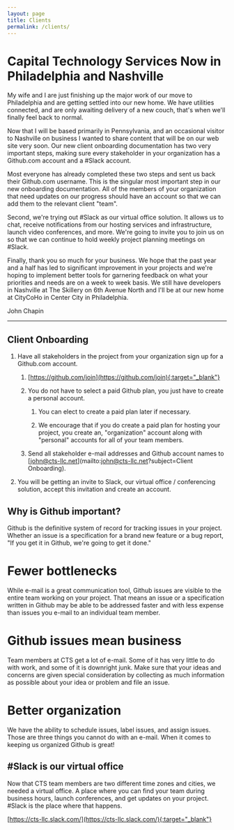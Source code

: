 ```yaml
---
layout: page
title: Clients
permalink: /clients/
---
```


Capital Technology Services Now in Philadelphia and Nashville
=============================================================

My wife and I are just finishing up the major work of our move to Philadelphia
and are getting settled into our new home. We have utilities connected, and are
only awaiting delivery of a new couch, that's when we'll finally feel back to
normal.

Now that I will be based primarily in Pennsylvania, and an occasional visitor to
Nashville on business I wanted to share content that will be on our web site
very soon. Our new client onboarding documentation has two very important steps,
making sure every stakeholder in your organization has a Github.com account and
a #Slack account.

Most everyone has already completed these two steps and sent us back their
Github.com username. This is the singular most important step in our new
onboarding documentation. All of the members of your organization that need
updates on our progress should have an account so that we can add them to the
relevant client "team".

Second, we're trying out #Slack as our virtual office solution. It allows us to
chat, receive notifications from our hosting services and infrastructure,
launch video conferences, and more. We're going to invite you to join us on so
that we can continue to hold weekly project planning meetings on #Slack.

Finally, thank you so much for your business. We hope that the past year and a
half has led to significant improvement in your projects and we're hoping to
implement better tools for garnering feedback on what your priorities and needs
are on a week to week basis. We still have developers in Nashville at The
Skillery on 6th Avenue North and I'll be at our new home at CityCoHo in Center
City in Philadelphia.

John Chapin

-----

Client Onboarding
-----------------

1. Have all stakeholders in the project from your organization sign up for a Github.com account.

    1. [https://github.com/join](https://github.com/join){:target="_blank"}

    1. You do not have to select a paid Github plan, you just have to create a personal account.

        1. You can elect to create a paid plan later if necessary.

        1. We encourage that if you do create a paid plan for hosting your project, you create an, "organization" account along with "personal" accounts for all of your team members.

    1. Send all stakeholder e-mail addresses and Github account names to [john@cts-llc.net](mailto:john@cts-llc.net?subject=Client Onboarding).

1. You will be getting an invite to Slack, our virtual office / conferencing solution, accept this invitation and create an account.

Why is Github important?
------------------------

Github is the definitive system of record for tracking issues in your project.
Whether an issue is a specification for a brand new feature or a bug report,
"If you get it in Github, we're going to get it done."

Fewer bottlenecks
=================

While e-mail is a great communication tool, Github issues are visible to the
entire team working on your project. That means an issue or a specification
written in Github may be able to be addressed faster and with less expense than
issues you e-mail to an individual team member.

Github issues mean business
===========================

Team members at CTS get a lot of e-mail. Some of it has very little to do with
work, and some of it is downright junk. Make sure that your ideas and
concerns are given special consideration by collecting as much information as
possible about your idea or problem and file an issue.

Better organization
===================

We have the ability to schedule issues, label issues, and assign issues. Those
are three things you cannot do with an e-mail. When it comes to keeping us
organized Github is great!

\#Slack is our virtual office
-----------------------------

Now that CTS team members are two different time zones and cities, we needed a
virtual office. A place where you can find your team during business hours,
launch conferences, and get updates on your project. #Slack is the place where
that happens.

[https://cts-llc.slack.com/](https://cts-llc.slack.com/){:target="_blank"}
